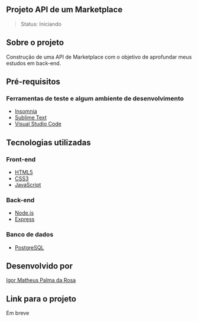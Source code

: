 ## Projeto API de um Marketplace

> Status: Iniciando

## Sobre o projeto

Construção de uma API de Marketplace com o objetivo de aprofundar meus estudos em back-end.

## Pré-requisitos

### Ferramentas de teste e algum ambiente de desenvolvimento

  - [Insomnia](https://insomnia.rest/download)
  - [Sublime Text](https://www.sublimetext.com/)
  - [Visual Studio Code](https://code.visualstudio.com/)

## Tecnologias utilizadas

### Front-end

 - [HTML5](https://devdocs.io/html/)
 - [CSS3](https://devdocs.io/css/)
 - [JavaScript](https://devdocs.io/javascript/)

### Back-end

- [Node.js](https://devdocs.io/node/)
- [Express](https://devdocs.io/express/)

### Banco de dados

- [PostgreSQL](https://www.postgresql.org/docs/)

## Desenvolvido por

[Igor Matheus Palma da Rosa](https://github.com/mattigor/)

## Link para o projeto
Em breve
